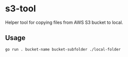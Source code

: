 # s3-tool

Helper tool for copying files from AWS S3 bucket to local.

## Usage

```bash
go run . bucket-name bucket-subfolder ./local-folder
```